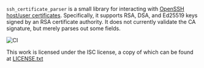 `ssh_certificate_parser` is a small library for interacting with [OpenSSH host/user certificates](https://cvsweb.openbsd.org/cgi-bin/cvsweb/~checkout~/src/usr.bin/ssh/PROTOCOL.certkeys?rev=1.15&content-type=text/plain). Specifically, it supports RSA, DSA, and Ed25519 keys signed by an RSA certificate authority. It does not currently validate the CA signature, but merely parses out some fields.

![CI](https://github.com/EasyPost/ssh_certificate_parser/workflows/CI/badge.svg)

This work is licensed under the ISC license, a copy of which can be found at [LICENSE.txt](LICENSE.txt)
